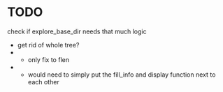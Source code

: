 # TODO

check if explore_base_dir needs that much logic

* get rid of whole tree?
* * only fix to flen
* * would need to simply put the fill_info and display function next to each other
